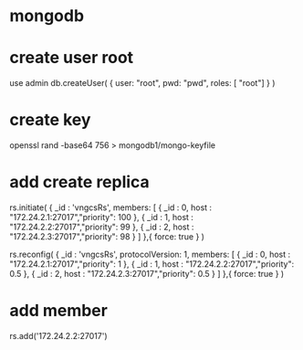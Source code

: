 # mongodb
# create user root
use admin
db.createUser( { user: "root", pwd: "pwd", roles: [ "root"] } )

# create key
openssl rand -base64 756 > mongodb1/mongo-keyfile


# add create replica

rs.initiate(
  {
    _id : 'vngcsRs',
    members: [
      { _id : 0, host : "172.24.2.1:27017","priority": 100 },
      { _id : 1, host : "172.24.2.2:27017","priority": 99 },
      { _id : 2, host : "172.24.2.3:27017","priority":  98 }
    ]
  },{ force: true }
)

rs.reconfig(
  {
    _id : 'vngcsRs',
    protocolVersion: 1,
    members: [
      { _id : 0, host : "172.24.2.1:27017","priority": 1 },
      { _id : 1, host : "172.24.2.2:27017","priority": 0.5 },
      { _id : 2, host : "172.24.2.3:27017","priority": 0.5 }
    ]
  },{ force: true }
)

# add member
rs.add('172.24.2.2:27017')


